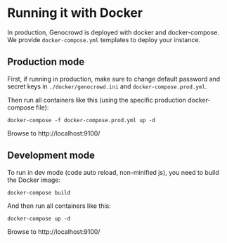 # Running it with Docker

In production, Genocrowd is deployed with docker and docker-compose. We provide `docker-compose.yml` templates to deploy your instance.

## Production mode

First, if running in production, make sure to change default password and secret keys in `./docker/genocrowd.ini` and `docker-compose.prod.yml`.

Then run all containers like this (using the specific production docker-compose file):

```
docker-compose -f docker-compose.prod.yml up -d
```

Browse to http://localhost:9100/

## Development mode

To run in dev mode (code auto reload, non-minified js), you need to build the Docker image:

```
docker-compose build
```

And then run all containers like this:

```
docker-compose up -d
```

Browse to http://localhost:9100/
